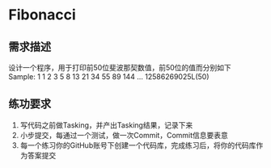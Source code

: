 # Fibonacci
## 需求描述
设计一个程序，用于打印前50位斐波那契数值，前50位的值而分别如下  
Sample: 1 1 2 3 5 8 13 21 34 55 89 144 … 12586269025L(50)



## 练功要求
1. 写代码之前做Tasking，并产出Tasking结果，记录下来
2. 小步提交，每通过一个测试，做一次Commit，Commit信息要表意
3. 每一个练习你的GitHub账号下创建一个代码库，完成练习后，将你的代码库作为答案提交
